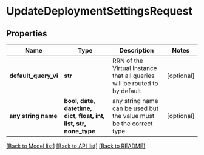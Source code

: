 # UpdateDeploymentSettingsRequest


## Properties
Name | Type | Description | Notes
------------ | ------------- | ------------- | -------------
**default_query_vi** | **str** | RRN of the Virtual Instance that all queries will be routed to by default | [optional] 
**any string name** | **bool, date, datetime, dict, float, int, list, str, none_type** | any string name can be used but the value must be the correct type | [optional]

[[Back to Model list]](../README.md#documentation-for-models) [[Back to API list]](../README.md#documentation-for-api-endpoints) [[Back to README]](../README.md)


